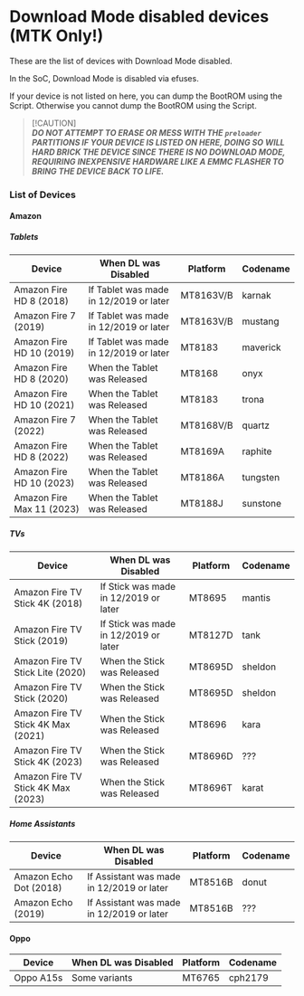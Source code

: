 # Download Mode disabled devices (MTK Only!)
These are the list of devices with Download Mode disabled.

In the SoC, Download Mode is disabled via efuses.

If your device is not listed on here, you can dump the BootROM using the Script. Otherwise you cannot dump the BootROM using the Script.

> [!CAUTION]\
> ***__DO NOT ATTEMPT TO ERASE OR MESS WITH THE `preloader` PARTITIONS IF YOUR DEVICE IS LISTED ON HERE, DOING SO WILL HARD BRICK THE DEVICE SINCE THERE IS NO DOWNLOAD MODE, REQUIRING INEXPENSIVE HARDWARE LIKE A EMMC FLASHER TO BRING THE DEVICE BACK TO LIFE.__***

### List of Devices
#### Amazon
##### Tablets
| Device | When DL was Disabled | Platform | Codename |
| ------------- | ------------- | ------------- | ------------- |
| Amazon Fire HD 8 (2018)  | If Tablet was made in 12/2019 or later | MT8163V/B | karnak |
| Amazon Fire 7 (2019)  | If Tablet was made in 12/2019 or later | MT8163V/B | mustang |
| Amazon Fire HD 10 (2019)  | If Tablet was made in 12/2019 or later | MT8183 | maverick |
| Amazon Fire HD 8 (2020) | When the Tablet was Released | MT8168 | onyx |
| Amazon Fire HD 10 (2021) | When the Tablet was Released | MT8183 | trona |
| Amazon Fire 7 (2022) | When the Tablet was Released | MT8168V/B | quartz |
| Amazon Fire HD 8 (2022) | When the Tablet was Released | MT8169A | raphite |
| Amazon Fire HD 10 (2023) | When the Tablet was Released | MT8186A | tungsten |
| Amazon Fire Max 11 (2023) | When the Tablet was Released | MT8188J | sunstone |
##### TVs
| Device | When DL was Disabled | Platform | Codename |
| ------------- | ------------- | ------------- | ------------- |
| Amazon Fire TV Stick 4K (2018)  | If Stick was made in 12/2019 or later | MT8695 | mantis |
| Amazon Fire TV Stick (2019) | If Stick was made in 12/2019 or later | MT8127D | tank |
| Amazon Fire TV Stick Lite (2020) | When the Stick was Released | MT8695D | sheldon |
| Amazon Fire TV Stick (2020) | When the Stick was Released | MT8695D | sheldon |
| Amazon Fire TV Stick 4K Max (2021) | When the Stick was Released | MT8696 | kara |
| Amazon Fire TV Stick 4K (2023) | When the Stick was Released | MT8696D | ??? |
| Amazon Fire TV Stick 4K Max (2023) | When the Stick was Released | MT8696T | karat |
##### Home Assistants
| Device | When DL was Disabled | Platform | Codename |
| ------------- | ------------- | ------------- | ------------- |
| Amazon Echo Dot (2018)  | If Assistant was made in 12/2019 or later | MT8516B | donut |
| Amazon Echo (2019) | If Assistant was made in 12/2019 or later | MT8516B | ??? |
#### Oppo
| Device | When DL was Disabled | Platform | Codename |
| ------------- | ------------- | ------------- | ------------- |
| Oppo A15s | Some variants | MT6765 | cph2179 |

